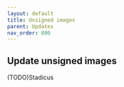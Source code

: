 ```yaml
---
layout: default
title: Unsigned images
parent: Updates
nav_order: 800
---
```

## Update unsigned images

(TODO)Stadicus
